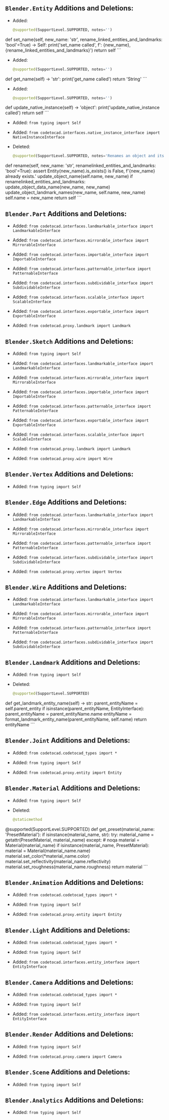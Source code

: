 ## `Blender.Entity` Additions and Deletions:


- Added:
    ```python
    @supported(SupportLevel.SUPPORTED, notes='')
def set_name(self, new_name: 'str', rename_linked_entities_and_landmarks: 'bool'=True) -> Self:
    print('set_name called', f': {new_name}, {rename_linked_entities_and_landmarks}')
    return self
    ```

- Added:
    ```python
    @supported(SupportLevel.SUPPORTED, notes='')
def get_name(self) -> 'str':
    print('get_name called')
    return 'String'
    ```

- Added:
    ```python
    @supported(SupportLevel.SUPPORTED, notes='')
def update_native_instance(self) -> 'object':
    print('update_native_instance called')
    return self
    ```
- Added: `from typing import Self`

- Added: `from codetocad.interfaces.native_instance_interface import NativeInstanceInterface`


- Deleted:
    ```python
    @supported(SupportLevel.SUPPORTED, notes='Renames an object and its underlying data with the same name.')
def rename(self, new_name: 'str', renamelinked_entities_and_landmarks: 'bool'=True):
    assert Entity(new_name).is_exists() is False, f'{new_name} already exists.'
    update_object_name(self.name, new_name)
    if renamelinked_entities_and_landmarks:
        update_object_data_name(new_name, new_name)
        update_object_landmark_names(new_name, self.name, new_name)
    self.name = new_name
    return self
    ```
## `Blender.Part` Additions and Deletions:

- Added: `from codetocad.interfaces.landmarkable_interface import LandmarkableInterface`

- Added: `from codetocad.interfaces.mirrorable_interface import MirrorableInterface`

- Added: `from codetocad.interfaces.importable_interface import ImportableInterface`

- Added: `from codetocad.interfaces.patternable_interface import PatternableInterface`

- Added: `from codetocad.interfaces.subdividable_interface import SubdividableInterface`

- Added: `from codetocad.interfaces.scalable_interface import ScalableInterface`

- Added: `from codetocad.interfaces.exportable_interface import ExportableInterface`

- Added: `from codetocad.proxy.landmark import Landmark`

## `Blender.Sketch` Additions and Deletions:

- Added: `from typing import Self`

- Added: `from codetocad.interfaces.landmarkable_interface import LandmarkableInterface`

- Added: `from codetocad.interfaces.mirrorable_interface import MirrorableInterface`

- Added: `from codetocad.interfaces.importable_interface import ImportableInterface`

- Added: `from codetocad.interfaces.patternable_interface import PatternableInterface`

- Added: `from codetocad.interfaces.exportable_interface import ExportableInterface`

- Added: `from codetocad.interfaces.scalable_interface import ScalableInterface`

- Added: `from codetocad.proxy.landmark import Landmark`

- Added: `from codetocad.proxy.wire import Wire`

## `Blender.Vertex` Additions and Deletions:

- Added: `from typing import Self`

## `Blender.Edge` Additions and Deletions:

- Added: `from codetocad.interfaces.landmarkable_interface import LandmarkableInterface`

- Added: `from codetocad.interfaces.mirrorable_interface import MirrorableInterface`

- Added: `from codetocad.interfaces.patternable_interface import PatternableInterface`

- Added: `from codetocad.interfaces.subdividable_interface import SubdividableInterface`

- Added: `from codetocad.proxy.vertex import Vertex`

## `Blender.Wire` Additions and Deletions:

- Added: `from codetocad.interfaces.landmarkable_interface import LandmarkableInterface`

- Added: `from codetocad.interfaces.mirrorable_interface import MirrorableInterface`

- Added: `from codetocad.interfaces.patternable_interface import PatternableInterface`

- Added: `from codetocad.interfaces.subdividable_interface import SubdividableInterface`

## `Blender.Landmark` Additions and Deletions:

- Added: `from typing import Self`


- Deleted:
    ```python
    @supported(SupportLevel.SUPPORTED)
def get_landmark_entity_name(self) -> str:
    parent_entityName = self.parent_entity
    if isinstance(parent_entityName, EntityInterface):
        parent_entityName = parent_entityName.name
    entityName = format_landmark_entity_name(parent_entityName, self.name)
    return entityName
    ```
## `Blender.Joint` Additions and Deletions:

- Added: `from codetocad.codetocad_types import *`

- Added: `from typing import Self`

- Added: `from codetocad.proxy.entity import Entity`

## `Blender.Material` Additions and Deletions:

- Added: `from typing import Self`


- Deleted:
    ```python
    @staticmethod
@supported(SupportLevel.SUPPORTED)
def get_preset(material_name: 'PresetMaterial'):
    if isinstance(material_name, str):
        try:
            material_name = getattr(PresetMaterial, material_name)
        except:  # noqa
            material = Material(material_name)
    if isinstance(material_name, PresetMaterial):
        material = Material(material_name.name)
        material.set_color(*material_name.color)
        material.set_reflectivity(material_name.reflectivity)
        material.set_roughness(material_name.roughness)
    return material
    ```
## `Blender.Animation` Additions and Deletions:

- Added: `from codetocad.codetocad_types import *`

- Added: `from typing import Self`

- Added: `from codetocad.proxy.entity import Entity`

## `Blender.Light` Additions and Deletions:

- Added: `from codetocad.codetocad_types import *`

- Added: `from typing import Self`

- Added: `from codetocad.interfaces.entity_interface import EntityInterface`

## `Blender.Camera` Additions and Deletions:

- Added: `from codetocad.codetocad_types import *`

- Added: `from typing import Self`

- Added: `from codetocad.interfaces.entity_interface import EntityInterface`

## `Blender.Render` Additions and Deletions:

- Added: `from typing import Self`

- Added: `from codetocad.proxy.camera import Camera`

## `Blender.Scene` Additions and Deletions:

- Added: `from typing import Self`

## `Blender.Analytics` Additions and Deletions:

- Added: `from typing import Self`

